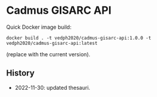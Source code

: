 # Cadmus GISARC API

Quick Docker image build:

    docker build . -t vedph2020/cadmus-gisarc-api:1.0.0 -t vedph2020/cadmus-gisarc-api:latest

(replace with the current version).

## History

- 2022-11-30: updated thesauri.
